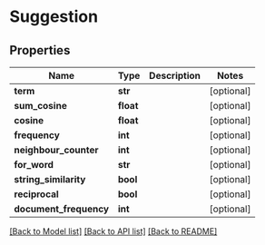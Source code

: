 # Suggestion

## Properties
Name | Type | Description | Notes
------------ | ------------- | ------------- | -------------
**term** | **str** |  | [optional] 
**sum_cosine** | **float** |  | [optional] 
**cosine** | **float** |  | [optional] 
**frequency** | **int** |  | [optional] 
**neighbour_counter** | **int** |  | [optional] 
**for_word** | **str** |  | [optional] 
**string_similarity** | **bool** |  | [optional] 
**reciprocal** | **bool** |  | [optional] 
**document_frequency** | **int** |  | [optional] 

[[Back to Model list]](../README.md#documentation-for-models) [[Back to API list]](../README.md#documentation-for-api-endpoints) [[Back to README]](../README.md)


